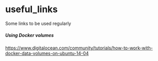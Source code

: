 # useful_links
Some links to be used regularly

##### Using Docker volumes
https://www.digitalocean.com/community/tutorials/how-to-work-with-docker-data-volumes-on-ubuntu-14-04
